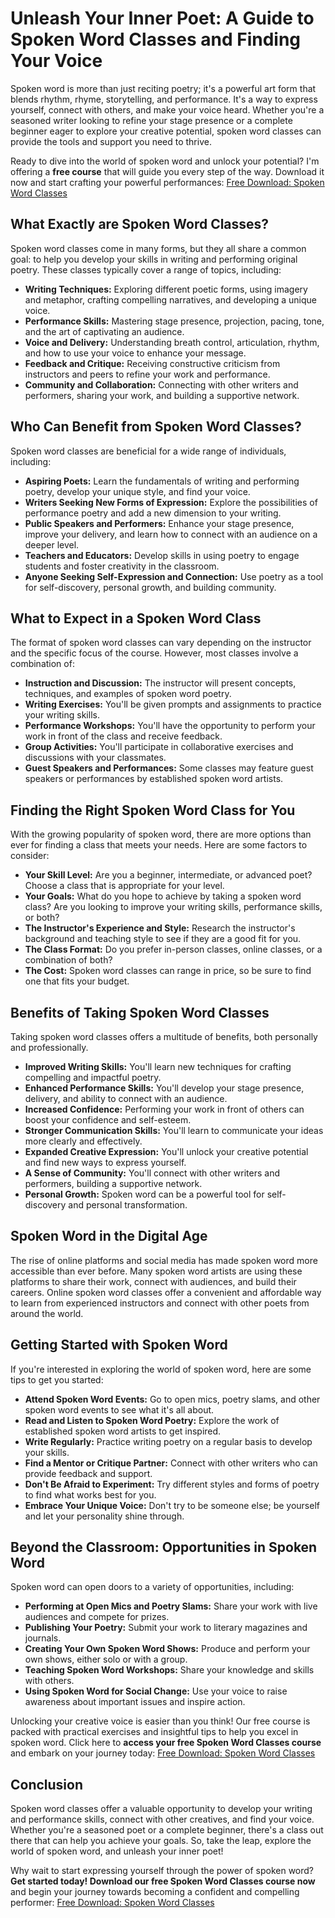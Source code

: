 # Unleash Your Inner Poet: A Guide to Spoken Word Classes and Finding Your Voice

Spoken word is more than just reciting poetry; it's a powerful art form that blends rhythm, rhyme, storytelling, and performance. It's a way to express yourself, connect with others, and make your voice heard. Whether you're a seasoned writer looking to refine your stage presence or a complete beginner eager to explore your creative potential, spoken word classes can provide the tools and support you need to thrive.

Ready to dive into the world of spoken word and unlock your potential? I'm offering a **free course** that will guide you every step of the way. Download it now and start crafting your powerful performances: [Free Download: Spoken Word Classes](https://udemywork.com/spoken-word-classes)

## What Exactly are Spoken Word Classes?

Spoken word classes come in many forms, but they all share a common goal: to help you develop your skills in writing and performing original poetry. These classes typically cover a range of topics, including:

*   **Writing Techniques:** Exploring different poetic forms, using imagery and metaphor, crafting compelling narratives, and developing a unique voice.
*   **Performance Skills:** Mastering stage presence, projection, pacing, tone, and the art of captivating an audience.
*   **Voice and Delivery:** Understanding breath control, articulation, rhythm, and how to use your voice to enhance your message.
*   **Feedback and Critique:** Receiving constructive criticism from instructors and peers to refine your work and performance.
*   **Community and Collaboration:** Connecting with other writers and performers, sharing your work, and building a supportive network.

## Who Can Benefit from Spoken Word Classes?

Spoken word classes are beneficial for a wide range of individuals, including:

*   **Aspiring Poets:** Learn the fundamentals of writing and performing poetry, develop your unique style, and find your voice.
*   **Writers Seeking New Forms of Expression:** Explore the possibilities of performance poetry and add a new dimension to your writing.
*   **Public Speakers and Performers:** Enhance your stage presence, improve your delivery, and learn how to connect with an audience on a deeper level.
*   **Teachers and Educators:** Develop skills in using poetry to engage students and foster creativity in the classroom.
*   **Anyone Seeking Self-Expression and Connection:** Use poetry as a tool for self-discovery, personal growth, and building community.

## What to Expect in a Spoken Word Class

The format of spoken word classes can vary depending on the instructor and the specific focus of the course. However, most classes involve a combination of:

*   **Instruction and Discussion:** The instructor will present concepts, techniques, and examples of spoken word poetry.
*   **Writing Exercises:** You'll be given prompts and assignments to practice your writing skills.
*   **Performance Workshops:** You'll have the opportunity to perform your work in front of the class and receive feedback.
*   **Group Activities:** You'll participate in collaborative exercises and discussions with your classmates.
*   **Guest Speakers and Performances:** Some classes may feature guest speakers or performances by established spoken word artists.

## Finding the Right Spoken Word Class for You

With the growing popularity of spoken word, there are more options than ever for finding a class that meets your needs. Here are some factors to consider:

*   **Your Skill Level:** Are you a beginner, intermediate, or advanced poet? Choose a class that is appropriate for your level.
*   **Your Goals:** What do you hope to achieve by taking a spoken word class? Are you looking to improve your writing skills, performance skills, or both?
*   **The Instructor's Experience and Style:** Research the instructor's background and teaching style to see if they are a good fit for you.
*   **The Class Format:** Do you prefer in-person classes, online classes, or a combination of both?
*   **The Cost:** Spoken word classes can range in price, so be sure to find one that fits your budget.

## Benefits of Taking Spoken Word Classes

Taking spoken word classes offers a multitude of benefits, both personally and professionally.

*   **Improved Writing Skills:** You'll learn new techniques for crafting compelling and impactful poetry.
*   **Enhanced Performance Skills:** You'll develop your stage presence, delivery, and ability to connect with an audience.
*   **Increased Confidence:** Performing your work in front of others can boost your confidence and self-esteem.
*   **Stronger Communication Skills:** You'll learn to communicate your ideas more clearly and effectively.
*   **Expanded Creative Expression:** You'll unlock your creative potential and find new ways to express yourself.
*   **A Sense of Community:** You'll connect with other writers and performers, building a supportive network.
*   **Personal Growth:** Spoken word can be a powerful tool for self-discovery and personal transformation.

## Spoken Word in the Digital Age

The rise of online platforms and social media has made spoken word more accessible than ever before. Many spoken word artists are using these platforms to share their work, connect with audiences, and build their careers. Online spoken word classes offer a convenient and affordable way to learn from experienced instructors and connect with other poets from around the world.

## Getting Started with Spoken Word

If you're interested in exploring the world of spoken word, here are some tips to get you started:

*   **Attend Spoken Word Events:** Go to open mics, poetry slams, and other spoken word events to see what it's all about.
*   **Read and Listen to Spoken Word Poetry:** Explore the work of established spoken word artists to get inspired.
*   **Write Regularly:** Practice writing poetry on a regular basis to develop your skills.
*   **Find a Mentor or Critique Partner:** Connect with other writers who can provide feedback and support.
*   **Don't Be Afraid to Experiment:** Try different styles and forms of poetry to find what works best for you.
*   **Embrace Your Unique Voice:** Don't try to be someone else; be yourself and let your personality shine through.

## Beyond the Classroom: Opportunities in Spoken Word

Spoken word can open doors to a variety of opportunities, including:

*   **Performing at Open Mics and Poetry Slams:** Share your work with live audiences and compete for prizes.
*   **Publishing Your Poetry:** Submit your work to literary magazines and journals.
*   **Creating Your Own Spoken Word Shows:** Produce and perform your own shows, either solo or with a group.
*   **Teaching Spoken Word Workshops:** Share your knowledge and skills with others.
*   **Using Spoken Word for Social Change:** Use your voice to raise awareness about important issues and inspire action.

Unlocking your creative voice is easier than you think! Our free course is packed with practical exercises and insightful tips to help you excel in spoken word. Click here to **access your free Spoken Word Classes course** and embark on your journey today: [Free Download: Spoken Word Classes](https://udemywork.com/spoken-word-classes)

## Conclusion

Spoken word classes offer a valuable opportunity to develop your writing and performance skills, connect with other creatives, and find your voice. Whether you're a seasoned poet or a complete beginner, there's a class out there that can help you achieve your goals. So, take the leap, explore the world of spoken word, and unleash your inner poet!

Why wait to start expressing yourself through the power of spoken word? **Get started today! Download our free Spoken Word Classes course now** and begin your journey towards becoming a confident and compelling performer: [Free Download: Spoken Word Classes](https://udemywork.com/spoken-word-classes)
